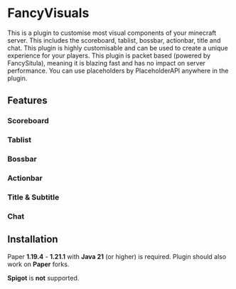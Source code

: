 # FancyVisuals

This is a plugin to customise most visual components of your minecraft server. This includes the scoreboard, tablist,
bossbar, actionbar, title and chat. This plugin is highly customisable and can be used to create a unique experience for
your players.
This plugin is packet based (powered by FancySitula), meaning it is blazing fast and has no impact on server
performance. You can use placeholders by PlaceholderAPI anywhere in the plugin.

## Features

### Scoreboard

### Tablist

### Bossbar

### Actionbar

### Title & Subtitle

### Chat

## Installation

Paper **1.19.4** - **1.21.1** with **Java 21** (or higher) is required. Plugin should also work on **Paper** forks.

**Spigot** is **not** supported.